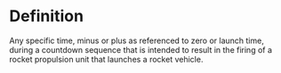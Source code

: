 # Definition

Any specific time, minus or plus as referenced to zero or launch time,
during a countdown sequence that is intended to result in the firing of
a rocket propulsion unit that launches a rocket vehicle.
